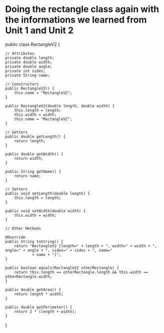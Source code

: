 # Doing the rectangle class again with the informations we learned from Unit 1 and Unit 2

public class RectangleV2 {

    // Attributes
    private double length;
    private double width;
    private double angle;
    private int sides;
    private String name;

    // Constructors
    public RectangleV2() {
        this.name = "RectangleV2";
    }

    public RectangleV2(double length, double width) {
        this.length = length;
        this.width = width;
        this.name = "RectangleV2";
    }

    // Getters
    public double getLength() {
        return length;
    }

    public double getWidth() {
        return width;
    }

    public String getName() {
        return name;
    }

    // Setters
    public void setLength(double length) {
        this.length = length;
    }

    public void setWidth(double width) {
        this.width = width;
    }

    // Other Methods

    @Override
    public String toString() {
        return "RectangleV2 [length=" + length + ", width=" + width + ", angle=" + angle + ", sides=" + sides + ", name="
                + name + "]";
    }

    public boolean equals(RectangleV2 otherRectangle) {
        return this.length == otherRectangle.length && this.width == otherRectangle.width;
    }

    public double getArea() {
        return length * width;
    }

    public double getPerimeter() {
        return 2 * (length + width);
    }
}
